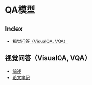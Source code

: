 QA模型
===

Index
---
<!-- TOC -->

- [视觉问答（VisualQA, VQA）](#视觉问答visualqa-vqa)

<!-- /TOC -->

## 视觉问答（VisualQA, VQA）
- [综述](./VQA-A-综述.md)
- [论文笔记](VQA-A-论文笔记.md)